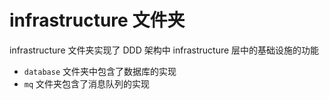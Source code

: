 # infrastructure 文件夹

infrastructure 文件夹实现了 DDD 架构中 infrastructure 层中的基础设施的功能

- `database` 文件夹中包含了数据库的实现
- `mq` 文件夹包含了消息队列的实现
